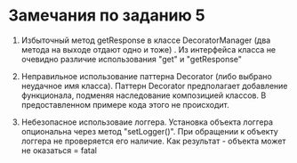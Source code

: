# Замечания по заданию 5

1. Избыточный метод getResponse в классе DecoratorManager (два метода на выходе отдают одно и тоже) .
Из интерфейса класса не очевидно различие использования "get" и "getResponse"

2. Неправильное использование паттерна Decorator (либо выбрано неудачное имя класса).
Паттерн Decorator предполагает добавление функционала, подменяя наследование композицией классов.
В предоставленном примере кода этого не происходит.

3. Небезопасное использоваие логгера.
Установка объекта логгера опциональна через метод "setLogger()". При обращении к объекту логгера не проверяется его наличие.
Как результат - объекта может не оказаться = fatal